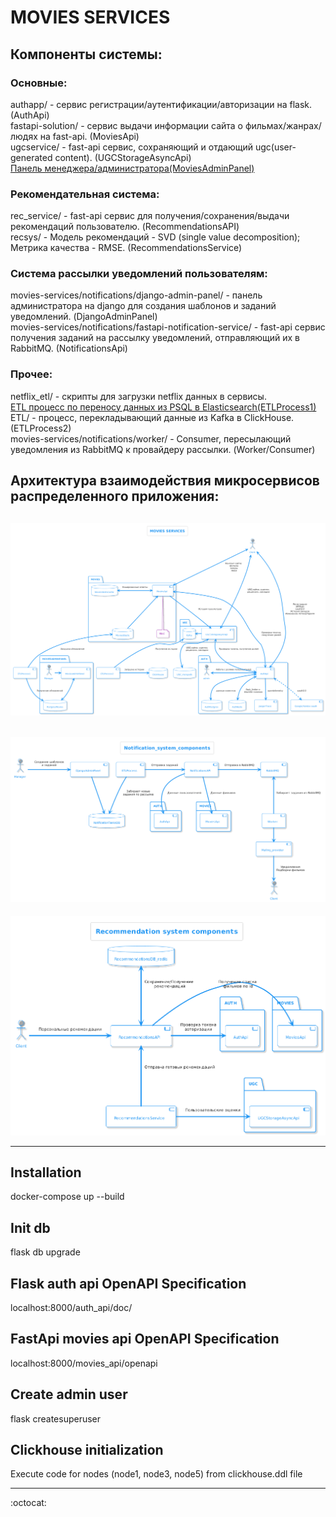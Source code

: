 # MOVIES SERVICES
## Компоненты системы:
### Основные:
authapp/ - cервис регистрации/аутентификации/авторизации на flask. (AuthApi)\
fastapi-solution/ - сервис выдачи информации сайта о фильмах/жанрах/людях на fast-api. (MoviesApi)\
ugcservice/ - fast-api сервис, сохраняющий и отдающий ugc(user-generated content). (UGCStorageAsyncApi)\
[Панель менеджера/администратора(MoviesAdminPanel)](https://github.com/mybestnickname/django-movies-api)
### Рекомендательная система:
rec_service/ - fast-api сервис для получения/сохранения/выдачи рекомендаций пользователю. (RecommendationsAPI)\
recsys/ - Модель рекомендаций - SVD (single value decomposition); Метрика качества - RMSE. (RecommendationsService)
### Система рассылки уведомлений пользователям:
movies-services/notifications/django-admin-panel/ - панель администратора на django для создания шаблонов и заданий уведомлений. (DjangoAdminPanel)\
movies-services/notifications/fastapi-notification-service/ - fast-api сервис получения заданий на рассылку уведомлений, отправляющий их в RabbitMQ. (NotificationsApi)
### Прочее:
netflix_etl/ - скрипты для загрузки netflix данных в сервисы.\
[ETL процесс по переносу данных из PSQL в Elasticsearch(ETLProcess1)](https://github.com/mybestnickname/etl-process)\
ETL/ - процесс, перекладывающий данные из Kafka в ClickHouse. (ETLProcess2)\
movies-services/notifications/worker/ - Consumer, пересылающий уведомления из RabbitMQ к провайдеру рассылки. (Worker/Consumer)
## Архитектура взаимодействия микросервисов распределенного приложения:
![alt text](https://github.com/mybestnickname/movies-services/blob/master/scheme.png)
---
![alt text](https://github.com/mybestnickname/movies-services/blob/master/notifsystem.png)
---
![alt text](https://github.com/mybestnickname/movies-services/blob/master/recsystem.png)
***
## Installation
docker-compose up --build
## Init db
flask db upgrade
## Flask auth api OpenAPI Specification
localhost:8000/auth_api/doc/
## FastApi movies api OpenAPI Specification
localhost:8000/movies_api/openapi
## Create admin user
flask createsuperuser <email> <password>
## Clickhouse initialization
Execute code for nodes (node1, node3, node5) from clickhouse.ddl file
***

:octocat:
